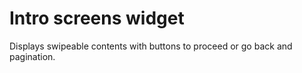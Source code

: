 # Intro screens widget

Displays swipeable contents with buttons to proceed or go back and pagination.
